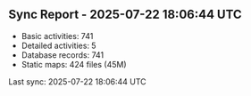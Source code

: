 ## Sync Report - 2025-07-22 18:06:44 UTC

- Basic activities: 741
- Detailed activities: 5
- Database records: 741
- Static maps: 424 files (45M)

Last sync: 2025-07-22 18:06:44 UTC
